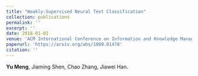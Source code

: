 ```yaml
---
title: "Weakly-Supervised Neural Text Classification"
collection: publications
permalink: ''
excerpt: ''
date: 2018-01-01
venue: 'ACM International Conference on Information and Knowledge Management (CIKM)'
paperurl: 'https://arxiv.org/abs/1809.01478'
citation: ''
---
```

**Yu Meng**, Jiaming Shen, Chao Zhang, Jiawei Han.
